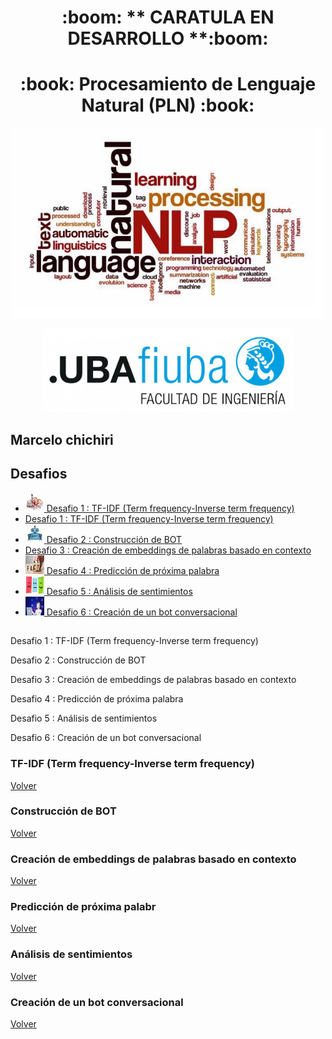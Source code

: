  
<p align="center"> <h1 align="center">:boom: ** CARATULA EN DESARROLLO **:boom:</h1> </p>

<p align="center"> <h1 align="center">:book: Procesamiento de Lenguaje Natural (PLN) :book:</h1> </p>

<p align="center"><a target="_blank" rel="noopener noreferrer"><img width="500" src="https://github.com/mfchich/PLN/blob/main/imagenes/PLN.JPG" ></a></p>

<p align="center"><a target="_blank" rel="noopener noreferrer"><img width="400" src="https://github.com/mfchich/PLN/blob/main/imagenes/logoFIUBA.jpg" ></a></p>
 

## Marcelo chichiri

<a name="top"></a>
## Desafios 
* [<img src="https://github.com/mfchich/PLN/blob/main/imagenes/PLN.JPG" width="30px" height="30px"> Desafio 1 : TF-IDF (Term frequency-Inverse term frequency) ](#desafio1) 
* [Desafio 1 : TF-IDF (Term frequency-Inverse term frequency)](#desafio1)
* [<img src="https://github.com/mfchich/PLN/blob/main/imagenes/Bot_chico.JPG" width="30px" height="30px"> Desafio 2 : Construcción de BOT](#desafio2)
* [Desafio 3 : Creación de embeddings de palabras basado en contexto](#desafio3)
* [<img src="https://github.com/mfchich/PLN/blob/main/imagenes/Proxima_palabra.JPG" width="30px" height="30px"> Desafio 4 : Predicción de próxima palabra](#desafio4)
* [<img src="https://github.com/mfchich/PLN/blob/main/imagenes/Analisis_sentimientos.JPG" width="30px" height="30px"> Desafio 5 : Análisis de sentimientos ](#desafio5)
* [<img src="https://github.com/mfchich/PLN/blob/main/imagenes/Bot_conversacion.JPG" width="30px" height="30px"> Desafio 6 : Creación de un bot conversacional](#desafio6)
## 
Desafio 1 : TF-IDF (Term frequency-Inverse term frequency)

Desafio 2 : Construcción de BOT

Desafio 3 : Creación de embeddings de palabras basado en contexto

Desafio 4 : Predicción de próxima palabra

Desafio 5 : Análisis de sentimientos 

Desafio 6 : Creación de un bot conversacional


<a name="desafio1"></a>
### TF-IDF (Term frequency-Inverse term frequency)
[Volver](#top)


<a name="desafio2"></a>
### Construcción de BOT
[Volver](#top)

<a name="desafio3"></a>
### Creación de embeddings de palabras basado en contexto
[Volver](#top)


<a name="desafio4"></a>
### Predicción de próxima palabr
[Volver](#top)

<a name="desafio5"></a>
###  Análisis de sentimientos
[Volver](#top)

<a name="desafio6"></a>
### Creación de un bot conversacional
[Volver](#top)


